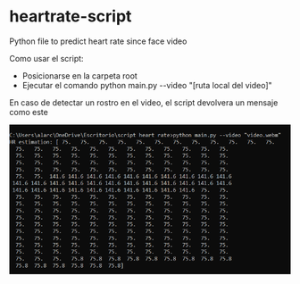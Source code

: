 # heartrate-script
Python file to predict heart rate since face video

Como usar el script:

* Posicionarse en la carpeta root
* Ejecutar el comando python main.py --video "[ruta local del video]"

En caso de detectar un rostro en el video, el script devolvera un mensaje como este

![alt text](https://github.com/MaximilianoAlarcon/heartrate-script/blob/master/success.png?raw=true)
